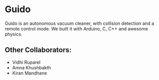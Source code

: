 # Guido

Guido is an autonomous vacuum cleaner, with collision detection and a remote control mode. We built it with Arduino, C, C++ and awesome physics.

## Other Collaborators:
* Vidhi Ruparel 
* Amna Khushbakth 
* Kiran Mandhane
